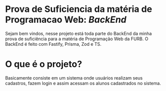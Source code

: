 # Prova de Suficiencia da matéria de Programacao Web: *BackEnd*

Sejam bem vindos, nesse projeto está toda parte do BackEnd da minha prova de suficiência para a matéria de Programação Web da FURB. O BackEnd é feito com Fastify, Prisma, Zod e TS. 

# O que é o projeto?

Basicamente consiste em um sistema onde usuários realizam seus cadastros, fazem login e assim acessam os alunos cadastrados no sistema.
